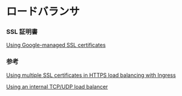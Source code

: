 # ロードバランサ

### SSL 証明書

[Using Google-managed SSL certificates](https://cloud.google.com/kubernetes-engine/docs/how-to/managed-certs)

### 参考

[Using multiple SSL certificates in HTTPS load balancing with Ingress](https://cloud.google.com/kubernetes-engine/docs/how-to/ingress-multi-ssl)

[Using an internal TCP/UDP load balancer](https://cloud.google.com/kubernetes-engine/docs/how-to/internal-load-balancing)

